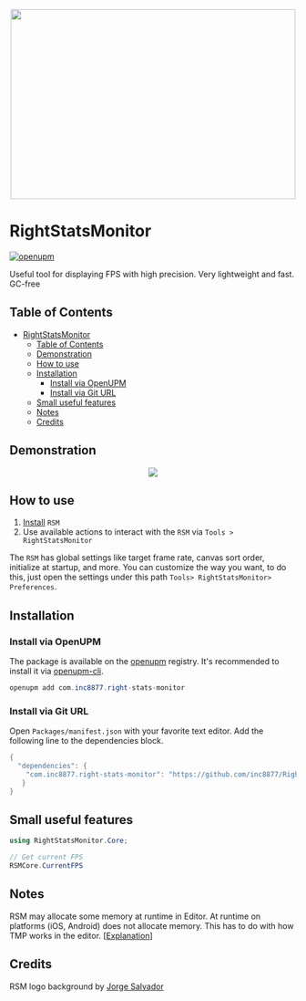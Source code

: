 <p align="center">
  <img width="500" height="333" src="https://user-images.githubusercontent.com/29813954/115844892-f7ebb980-a428-11eb-89e4-000e60e26b45.png">
</p>

# RightStatsMonitor

[![openupm](https://img.shields.io/npm/v/com.inc8877.right-stats-monitor?label=openupm&registry_uri=https://package.openupm.com)](https://openupm.com/packages/com.inc8877.right-stats-monitor/)

Useful tool for displaying FPS with high precision. Very lightweight and fast. GC-free

## Table of Contents

- [RightStatsMonitor](#rightstatsmonitor)
  - [Table of Contents](#table-of-contents)
  - [Demonstration](#demonstration)
  - [How to use](#how-to-use)
  - [Installation](#installation)
    - [Install via OpenUPM](#install-via-openupm)
    - [Install via Git URL](#install-via-git-url)
  - [Small useful features](#small-useful-features)
  - [Notes](#notes)
  - [Credits](#credits)

## Demonstration

<p align="center">
  <img src="https://imgur.com/epAGaOK.gif">
</p>

## How to use

1. [Install](#installation) `RSM`
2. Use available actions to interact with the `RSM` via `Tools > RightStatsMonitor`

The `RSM` has global settings like target frame rate, canvas sort order, initialize at startup, and more.
You can customize the way you want, to do this, just open the settings under this path `Tools> RightStatsMonitor> Preferences`.

## Installation

### Install via OpenUPM

The package is available on the [openupm](https://openupm.com) registry. It's recommended to install it via [openupm-cli](https://github.com/openupm/openupm-cli).

```c#
openupm add com.inc8877.right-stats-monitor
```

### Install via Git URL

Open `Packages/manifest.json` with your favorite text editor. Add the following line to the dependencies block.

```c#
{
  "dependencies": {
    "com.inc8877.right-stats-monitor": "https://github.com/inc8877/RightStatsMonitor.git",
   }
}
```

## Small useful features

```c#
using RightStatsMonitor.Core;

// Get current FPS
RSMCore.CurrentFPS
```

## Notes

RSM may allocate some memory at runtime in Editor. At runtime on platforms (iOS, Android) does not allocate memory. This has to do with how TMP works in the editor. [[Explanation](https://forum.unity.com/threads/runtime-allocation-and-huge-cpu-usage.564175/)]

## Credits

RSM logo background by [Jorge Salvador](https://unsplash.com/@jsshotz)
